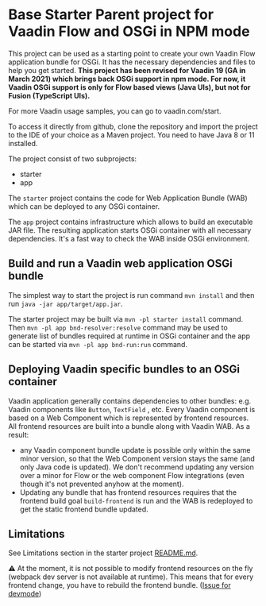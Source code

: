 # Base Starter Parent project for Vaadin Flow and OSGi in NPM mode

This project can be used as a starting point to create your own Vaadin Flow application bundle for OSGi.
It has the necessary dependencies and files to help you get started.
**This project has been revised for Vaadin 19 (GA in March 2021) which brings back OSGi support in npm mode.
For now, it Vaadin OSGi support is only for Flow based views (Java UIs), but not for Fusion (TypeScript UIs).**

For more Vaadin usage samples, you can go to vaadin.com/start.

To access it directly from github, clone the repository and import the project to the IDE of your choice as a Maven project. You need to have Java 8 or 11 installed.

The project consist of two subprojects: 
- starter
- app

The `starter` project contains the code for Web Application Bundle (WAB) which can be deployed
to any OSGi container.

The `app` project contains infrastructure which allows to build an executable JAR file.
The resulting application starts OSGi container with all necessary dependencies. It's a fast
way to check the WAB inside OSGi environment.


## Build and run a Vaadin web application OSGi bundle 

The simplest way to start the project is run command `mvn install` and then
run `java -jar app/target/app.jar`.

The starter project may be built via `mvn -pl starter install` command.
Then `mvn -pl app bnd-resolver:resolve` command may be used to generate list of bundles required 
at runtime in OSGi container and the app can be started via `mvn -pl app bnd-run:run` command.


## Deploying Vaadin specific bundles to an OSGi container

Vaadin application generally contains dependencies to other bundles: e.g. Vaadin components like `Button`,
`TextField` , etc. Every Vaadin component is based on a Web Component which
is represented by frontend resources. All frontend resources are built into a bundle
along with Vaadin WAB. As a result:
 - any Vaadin component bundle update is possible only within the same minor version, 
 so that the Web Component version stays the same (and only Java code is updated). We don't recommend 
 updating any version over a minor for Flow or the web component Flow integrations (even though it's
 not prevented anyhow at the moment).
 - Updating any bundle that has frontend resources requires that the frontend build goal `build-frontend` 
 is run and the WAB is redeployed to get the static frontend bundle updated.


## Limitations

See Limitations section in the starter project [README.md](starter/README.md).

:warning:
At the moment, it is not possible to modify frontend resources on the fly (webpack dev server is not available at runtime). This means that for every frontend change, you have to rebuild the frontend bundle. ([Issue for devmode](https://github.com/vaadin/flow/issues/9108))
